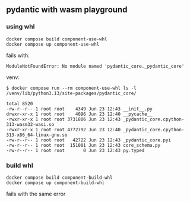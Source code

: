 ## pydantic with wasm playground

### using whl

```
docker compose build component-use-whl
docker compose up component-use-whl
```

fails with:
```
ModuleNotFoundError: No module named 'pydantic_core._pydantic_core'
```

venv:
```
$ docker compose run --rm component-use-whl ls -l /venv/lib/python3.13/site-packages/pydantic_core/

total 8520
-rw-r--r-- 1 root root    4349 Jun 23 12:43 __init__.py
drwxr-xr-x 1 root root    4096 Jun 23 12:40 __pycache__
-rwxr-xr-x 1 root root 3731806 Jun 23 12:43 _pydantic_core.cpython-313-wasm32-wasi.so
-rwxr-xr-x 1 root root 4772792 Jun 23 12:40 _pydantic_core.cpython-313-x86_64-linux-gnu.so
-rw-r--r-- 1 root root   42722 Jun 23 12:43 _pydantic_core.pyi
-rw-r--r-- 1 root root  151001 Jun 23 12:43 core_schema.py
-rw-r--r-- 1 root root       0 Jun 23 12:43 py.typed
```


### build whl

```
docker compose build component-build-whl
docker compose up component-build-whl
```

fails with the same error
